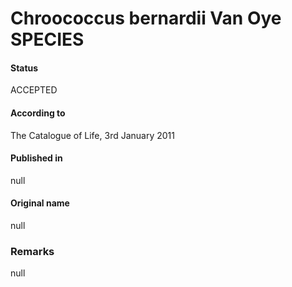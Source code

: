 # Chroococcus bernardii Van Oye SPECIES

#### Status
ACCEPTED

#### According to
The Catalogue of Life, 3rd January 2011

#### Published in
null

#### Original name
null

### Remarks
null